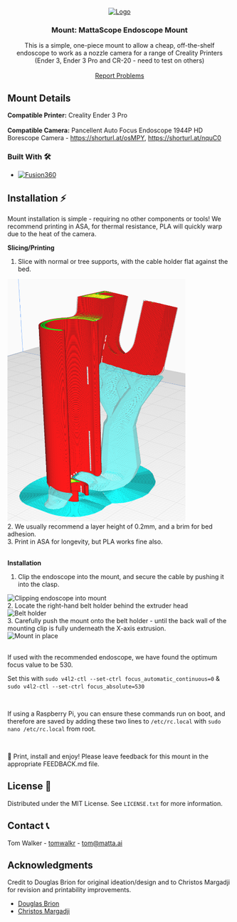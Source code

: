 <!-- WHEN SHARING MOUNTS, FILL OUT THIS TEMPLATE AND ADD AS 'README.md' IN MOUNT FOLDER-->

<!-- HEADER -->
<br />
<div align="center">
  <a href="https://github.com/Matta-Labs/camera-mounts">
    <img src="images/mattascope.png" alt="Logo" width="400" height="300">
  </a>

<h3 align="center">Mount: MattaScope Endoscope Mount </h3>

  <p align="center">
    This is a simple, one-piece mount to allow a cheap, off-the-shelf endoscope to work as a nozzle camera for a range of Creality Printers (Ender 3, Ender 3 Pro and CR-20 - need to test on others)
    <br />
    <br />
    <a href="https://github.com/Matta-Labs/camera-mounts/issues">Report Problems</a>

  </p>
</div>


<!-- ABOUT THE PROJECT -->
## Mount Details

<b>Compatible Printer:</b> Creality Ender 3 Pro
<br />
<br />
<b>Compatible Camera:</b> Pancellent Auto Focus Endoscope 1944P HD Borescope Camera - https://shorturl.at/osMPY, https://shorturl.at/nquC0 
<br />

### Built With 🛠️

* [![Fusion360][Fusion.360]][Fusion-url]


<!-- INSTALLATION -->
## Installation ⚡️

Mount installation is simple - requiring no other components or tools! We recommend printing in ASA, for thermal resistance, PLA will quickly warp due to the heat of the camera.

<p>
  <b>Slicing/Printing</b>

  1. Slice with normal or tree supports, with the cable holder flat against the bed.
  <div><img src="images/slice.png" alt="Slicing orientation" width="400"></div>
  2. We usually recommend a layer height of 0.2mm, and a brim for bed adhesion.
  <br>
  3. Print in ASA for longevity, but PLA works fine also.
  <br />
  <br />
</p>
<p>
  <b>Installation</b>

  1. Clip the endoscope into the mount, and secure the cable by pushing it into the clasp.
  <div><img src="images/clip.png" alt="Clipping endoscope into mount" width="400" height="300"></div>
  2. Locate the right-hand belt holder behind the extruder head
  <div><img src="images/belt-holder.png" alt="Belt holder" width="400" height="300"></div>
  3. Carefully push the mount onto the belt holder - until the back wall of the mounting clip is fully underneath the X-axis extrusion.
  <div><img src="images/in-place.png" alt="Mount in place" width="400" height="350"></div>
  <br />
</p>

If used with the recommended endoscope, we have found the optimum focus value to be 530.

Set this with ```sudo v4l2-ctl --set-ctrl focus_automatic_continuous=0``` & 
```sudo v4l2-ctl --set-ctrl focus_absolute=530```

<br/>

If using a Raspberry Pi, you can ensure these commands run on boot, and therefore are saved by adding these two lines to ```/etc/rc.local``` with ```sudo nano /etc/rc.local``` from root.

<br/>

📸 Print, install and enjoy! Please leave feedback for this mount in the appropriate FEEDBACK.md file.


<!-- LICENSE -->
## License 📄

Distributed under the MIT License. See `LICENSE.txt` for more information.


<!-- CONTACT -->
## Contact 📞

Tom Walker - [tomwalkr](https://github.com/tom-walkr) - tom@matta.ai


<!-- ACKNOWLEDGMENTS -->
## Acknowledgments

Credit to Douglas Brion for original ideation/design and to Christos Margadji for revision and printability improvements.

* [Douglas Brion](https://github.com/dougbrion)
* [Christos Margadji](https://github.com/cemag1)



<!-- MARKDOWN LINKS & IMAGES -->
<!-- https://www.markdownguide.org/basic-syntax/#reference-style-links -->
[Fusion.360]: https://img.shields.io/badge/Autodesk-Fusion%20360-FC6E26?style=for-the-badge&logo=autodesk&logoColor=white
[Fusion-url]: https://autodesk.com/products/fusion360/overview

